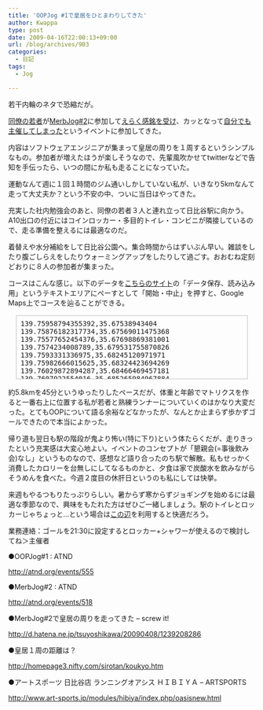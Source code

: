 ```yaml
---
title: 'OOPJog #1で皇居をひとまわりしてきた'
author: Kwappa
type: post
date: 2009-04-16T22:00:13+09:00
url: /blog/archives/903
categories:
  - 日記
tags:
  - Jog

---
```

若干内輪のネタで恐縮だが。
  
<a href="http://www.hatena.ne.jp/tsuyoshikawa/" target="_blank" rel="noopener noreferrer">同僚の若者</a>が<a href="http://atnd.org/events/518" target="_blank" rel="noopener noreferrer">MerbJog#2</a>に参加して<a href="http://d.hatena.ne.jp/tsuyoshikawa/20090408/1239208286" target="_blank" rel="noopener noreferrer">えらく感銘を受け</a>、カッとなって[自分でも主催してしまった](http://d.hatena.ne.jp/tsuyoshikawa/20090413/1239599910)というイベントに参加してきた。
  
内容はソフトウェアエンジニアが集まって皇居の周りを１周するというシンプルなもの。参加者が増えたほうが楽しそうなので、先輩風吹かせてtwitterなどで告知を手伝ったら、いつの間にか私も走ることになっていた。
  
運動なんて週に１回１時間のジム通いしかしていない私が、いきなり5kmなんて走って大丈夫か？という不安の中、ついに当日はやってきた。
  
<!--more-->


  
充実した社内勉強会のあと、同僚の若者３人と連れ立って日比谷駅に向かう。A10出口の付近にはコインロッカー・多目的トイレ・コンビニが隣接しているので、走る準備を整えるには最適なのだ。
  
着替えや水分補給をして日比谷公園へ。集合時間からはずいぶん早い。雑談をしたり腹ごしらえをしたりウォーミングアップをしたりして過ごす。おおむね定刻どおりに８人の参加者が集まった。
  
コースはこんな感じ。以下のデータを<a href="http://www2s.biglobe.ne.jp/~satosi/gmap/map_length.html" target="_blank" rel="noopener noreferrer">こちらのサイト</a>の「データ保存、読み込み用」というテキストエリアにぺーすとして「開始・中止」を押すと、Google Maps上でコースを辿ることができる。

<pre style="height:8em;overflow:auto;border:1px solid silver;margin:16px;padding:8px;">139.75958794355392,35.67538943404
139.75876182317734,35.67569011475368
139.75577652454376,35.67698869381001
139.7574234008789,35.679531755870826
139.7593331336975,35.68245120971971
139.75982666015625,35.68324423694269
139.76029872894287,35.68466469457181
139.7607922554016,35.685265984967884
139.761403799057,35.68724411124803
139.7607386112213,35.6892134745889
139.75974082946777,35.68995415175906
139.7583246231079,35.69021556558881
139.75625932216644,35.69056382557549
139.75422084331512,35.689731658873505
139.75372731685638,35.68947024345783
139.75334107875824,35.68927418133385
139.75280463695526,35.68899533659415
139.7526115179062,35.68899533659415
139.75212335586548,35.68953124046479
139.75139379501343,35.68937003398801
139.75005269050598,35.688764417556186
139.74869549274445,35.688180581535235
139.74803566932678,35.68808037044527
139.74644780158997,35.687919161036355
139.74550366401672,35.688054228401086
139.7452300786972,35.687910447004974
139.74435031414032,35.68442911531594
139.74432349205017,35.68382781861252
139.74426448345184,35.683514096794326
139.74446296691895,35.682503206988656
139.7450315952301,35.68144001596037
139.7458791732788,35.68001078602626
139.74617958068848,35.67981905811208
139.74722564220428,35.679535822850426
139.74770307540894,35.67916979425396
139.7482019662857,35.678651250868214
139.7486525774002,35.678119631462046
139.74931240081787,35.67755750545078
139.75013315677643,35.67741370513744
139.75105047225952,35.67737448682518
139.75178003311157,35.6775182872092
139.75317478179932,35.67798890483603
139.75355565547943,35.67794097168616
139.75570142269135,35.6769910178677
139.75956112146378,35.67537418208955
</pre>

約5.8kmを45分というゆったりしたペースだが、体重と年齢でマトリクスを作ると一番右上に位置する私が若者と熟練ランナーについていくのはかなり大変だった。とてもOOPについて語る余裕などなかったが、なんとか止まらず歩かずゴールできたので本当によかった。
  
帰り道も翌日も駅の階段が鬼より怖い(特に下り)という体たらくだが、走りきったという充実感は大変心地よい。イベントのコンセプトが「懇親会(=事後飲み会)なし」というものなので、感想など語り合ったのち駅で解散。私もせっかく消費したカロリーを台無しにしてなるものかと、夕食は家で炭酸水を飲みながらそうめんを食べた。今週２度目の休肝日というのも私にしては快挙。
  
来週もやるつもりたっぷりらしい。暑からず寒からずジョギングを始めるには最適な季節なので、興味をもたれた方はぜひご一緒しましょう。駅のトイレとロッカーじゃちょっと…という場合は<a href="http://www.art-sports.jp/modules/hibiya/index.php/oasisnew.html" target="_blank" rel="noopener noreferrer">この辺</a>を利用すると快適だろう。
  
業務連絡：ゴールを21:30に設定するとロッカー+シャワーが使えるので検討してね＞主催者
  
●OOPJog#1 : ATND
  
http://atnd.org/events/555
  
●MerbJog#2 : ATND
  
http://atnd.org/events/518
  
●MerbJog#2で皇居の周りを走ってきた &#8211; screw it!
  
http://d.hatena.ne.jp/tsuyoshikawa/20090408/1239208286
  
●皇居１周の距離は？
  
http://homepage3.nifty.com/sirotan/koukyo.htm
  
●アートスポーツ 日比谷店 ランニングオアシス ＨＩＢＩＹＡ &#8211; ARTSPORTS
  
http://www.art-sports.jp/modules/hibiya/index.php/oasisnew.html
